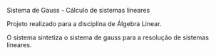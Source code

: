 Sistema de Gauss - Cálculo de sistemas lineares

Projeto realizado para a disciplina de Álgebra Linear.

O sistema sintetiza o sistema de gauss para a resolução de sistemas lineares.
